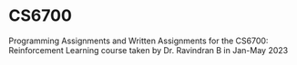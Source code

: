 # CS6700
Programming Assignments and Written Assignments for the CS6700: Reinforcement Learning course taken by Dr. Ravindran B in Jan-May 2023

